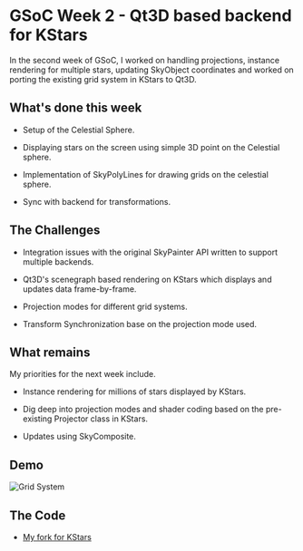 
# GSoC Week 2 - Qt3D based backend for KStars


In the second week of GSoC, I worked on handling projections, instance rendering for multiple stars, updating SkyObject coordinates and worked on porting the existing grid system in KStars to Qt3D.


## What's done this week

- Setup of the Celestial Sphere.

- Displaying stars on the screen using simple 3D point on the Celestial sphere.

- Implementation of SkyPolyLines for drawing grids on the celestial sphere.

- Sync with backend for transformations.


## The Challenges

- Integration issues with the original SkyPainter API written to support multiple backends.

- Qt3D's scenegraph based rendering on KStars which displays and updates data frame-by-frame.

- Projection modes for different grid systems.

- Transform Synchronization base on the projection mode used.


## What remains

My priorities for the next week include.

- Instance rendering for millions of stars displayed by KStars.

- Dig deep into projection modes and shader coding based on the pre-existing Projector class in KStars.

- Updates using SkyComposite.

## Demo
![Grid System](./../assets/posts/images/week-2-1.gif)


## The Code

 - [My fork for KStars](https://invent.kde.org/paritosh/kstars)
